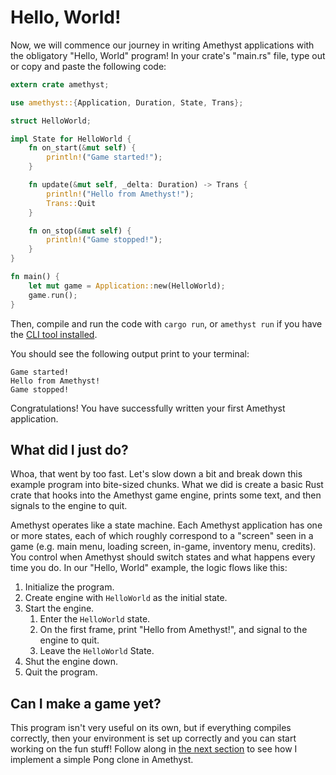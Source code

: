 # Hello, World!

Now, we will commence our journey in writing Amethyst applications with the
obligatory "Hello, World" program! In your crate's "main.rs" file, type out or
copy and paste the following code:

```rust
extern crate amethyst;

use amethyst::{Application, Duration, State, Trans};

struct HelloWorld;

impl State for HelloWorld {
    fn on_start(&mut self) {
        println!("Game started!");
    }

    fn update(&mut self, _delta: Duration) -> Trans {
        println!("Hello from Amethyst!");
        Trans::Quit
    }

    fn on_stop(&mut self) {
        println!("Game stopped!");
    }
}

fn main() {
    let mut game = Application::new(HelloWorld);
    game.run();
}
```

Then, compile and run the code with `cargo run`, or `amethyst run` if you
have the [CLI tool installed][ct].

[ct]: ./getting_started/automatic_setup.html

You should see the following output print to your terminal:

```
Game started!
Hello from Amethyst!
Game stopped!
```

Congratulations! You have successfully written your first Amethyst application.

## What did I just do?

Whoa, that went by too fast. Let's slow down a bit and break down this example
program into bite-sized chunks. What we did is create a basic Rust crate that
hooks into the Amethyst game engine, prints some text, and then signals to the
engine to quit.

Amethyst operates like a state machine. Each Amethyst application has one or
more states, each of which roughly correspond to a "screen" seen in a game (e.g.
main menu, loading screen, in-game, inventory menu, credits). You control when
Amethyst should switch states and what happens every time you do. In our "Hello,
World" example, the logic flows like this:

1. Initialize the program.
2. Create engine with `HelloWorld` as the initial state.
3. Start the engine.
   1. Enter the `HelloWorld` state.
   2. On the first frame, print "Hello from Amethyst!", and signal to the engine
      to quit.
   3. Leave the `HelloWorld` State.
4. Shut the engine down.
5. Quit the program.

## Can I make a game yet?

This program isn't very useful on its own, but if everything compiles correctly,
then your environment is set up correctly and you can start working on the fun
stuff! Follow along in [the next section][sa] to see how I implement a simple
Pong clone in Amethyst.

[sa]: ./simple_application.html
